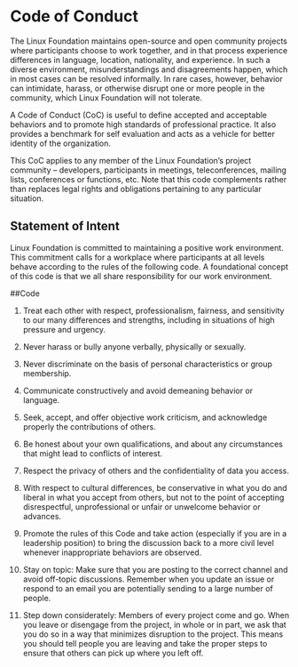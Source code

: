 # Code of Conduct

The Linux Foundation maintains open-source and open community projects where participants choose to work together, and in that process experience differences in language, location, nationality, and experience. In such a diverse environment, misunderstandings and disagreements happen, which in most cases can be resolved informally. In rare cases, however, behavior can intimidate, harass, or otherwise disrupt one or more people in the community, which Linux Foundation will not tolerate.

A Code of Conduct (CoC) is useful to define accepted and acceptable behaviors and to promote high standards of professional practice. It also provides a benchmark for self evaluation and acts as a vehicle for better identity of the organization.

This CoC applies to any member of the Linux Foundation’s project community – developers, participants in meetings, teleconferences, mailing lists, conferences or functions, etc. Note that this code complements rather than replaces legal rights and obligations pertaining to any particular situation.

## Statement of Intent
Linux Foundation is committed to maintaining a positive work environment. This commitment calls for a workplace where participants at all levels behave according to the rules of the following code. A foundational concept of this code is that we all share responsibility for our work environment.

##Code
1. Treat each other with respect, professionalism, fairness, and sensitivity to our many differences and strengths, including in situations of high pressure and urgency.

2. Never harass or bully anyone verbally, physically or sexually.

3. Never discriminate on the basis of personal characteristics or group membership.

4. Communicate constructively and avoid demeaning behavior or language.

5. Seek, accept, and offer objective work criticism, and acknowledge properly the contributions of others.

6. Be honest about your own qualifications, and about any circumstances that might lead to conflicts of interest.

7. Respect the privacy of others and the confidentiality of data you access.

8. With respect to cultural differences, be conservative in what you do and liberal in what you accept from others, but not to the point of accepting disrespectful, unprofessional or unfair or unwelcome behavior or advances.

9. Promote the rules of this Code and take action (especially if you are in a leadership position) to bring the discussion back to a more civil level whenever inappropriate behaviors are observed.

10. Stay on topic: Make sure that you are posting to the correct channel and avoid off-topic discussions. Remember when you update an issue or respond to an email you are potentially sending to a large number of people.

11. Step down considerately: Members of every project come and go. When you leave or disengage from the project, in whole or in part, we ask that you do so in a way that minimizes disruption to the project. This means you should tell people you are leaving and take the proper steps to ensure that others can pick up where you left off.
